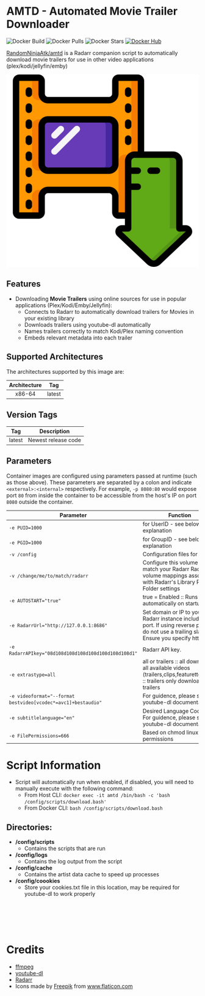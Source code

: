 # AMTD - Automated Movie Trailer Downloader 
![Docker Build](https://img.shields.io/docker/cloud/automated/randomninjaatk/amtd?style=flat-square)
![Docker Pulls](https://img.shields.io/docker/pulls/randomninjaatk/amtd?style=flat-square)
![Docker Stars](https://img.shields.io/docker/stars/randomninjaatk/amtd?style=flat-square)
[![Docker Hub](https://img.shields.io/badge/Open%20On-DockerHub-blue)](https://hub.docker.com/r/randomninjaatk/amtd)

[RandomNinjaAtk/amtd](https://github.com/RandomNinjaAtk/docker-amtd) is a Radarr companion script to automatically download movie trailers for use in other video applications (plex/kodi/jellyfin/emby) 

[![RandomNinjaAtk/amtd](https://raw.githubusercontent.com/RandomNinjaAtk/unraid-templates/master/randomninjaatk/img/amtd.png)](https://github.com/RandomNinjaAtk/docker-amtd)


## Features
* Downloading **Movie Trailers** using online sources for use in popular applications (Plex/Kodi/Emby/Jellyfin): 
  * Connects to Radarr to automatically download trailers for Movies in your existing library
  * Downloads trailers using youtube-dl automatically
  * Names trailers correctly to match Kodi/Plex naming convention
  * Embeds relevant metadata into each trailer


## Supported Architectures

The architectures supported by this image are:

| Architecture | Tag |
| :----: | --- |
| x86-64 | latest |

## Version Tags

| Tag | Description |
| :----: | --- |
| latest | Newest release code |


## Parameters

Container images are configured using parameters passed at runtime (such as those above). These parameters are separated by a colon and indicate `<external>:<internal>` respectively. For example, `-p 8080:80` would expose port `80` from inside the container to be accessible from the host's IP on port `8080` outside the container.

| Parameter | Function |
| --- | --- |
| `-e PUID=1000` | for UserID - see below for explanation |
| `-e PGID=1000` | for GroupID - see below for explanation |
| `-v /config` | Configuration files for AMTD. |
| `-v /change/me/to/match/radarr` | Configure this volume to match your Radarr Radarr's volume mappings associated with Radarr's Library Root Folder settings |
| `-e AUTOSTART="true"` | true = Enabled :: Runs script automatically on startup |
| `-e RadarrUrl="http://127.0.0.1:8686"` | Set domain or IP to your Radarr instance including port. If using reverse proxy, do not use a trailing slash. Ensure you specify http/s. |
| `-e RadarrAPIkey="08d108d108d108d108d108d108d108d1"` | Radarr API key. |
| `-e extrastype=all` | all or trailers :: all downloads all available videos (trailers,clips,featurette,etc...) :: trailers only downloads trailers |
| `-e videoformat="--format bestvideo[vcodec*=avc1]+bestaudio"` | For guidence, please see youtube-dl documentation |
| `-e subtitlelanguage="en"` | Desired Language Code :: For guidence, please see youtube-dl documentation. |
| `-e FilePermissions=666` | Based on chmod linux permissions |

# Script Information
* Script will automatically run when enabled, if disabled, you will need to manually execute with the following command:
  * From Host CLI: `docker exec -it amtd /bin/bash -c 'bash /config/scripts/download.bash'`
  * From Docker CLI: `bash /config/scripts/download.bash`
  
## Directories:
* <strong>/config/scripts</strong>
  * Contains the scripts that are run
* <strong>/config/logs</strong>
  * Contains the log output from the script
* <strong>/config/cache</strong>
  * Contains the artist data cache to speed up processes
* <strong>/config/coookies</strong>
  * Store your cookies.txt file in this location, may be required for youtube-dl to work properly
  
  
<br />
<br />
<br />
<br />
  
 
# Credits
- [ffmpeg](https://ffmpeg.org/)
- [youtube-dl](https://ytdl-org.github.io/youtube-dl/index.html)
- [Radarr](https://radarr.video/)
- Icons made by <a href="http://www.freepik.com/" title="Freepik">Freepik</a> from <a href="https://www.flaticon.com/" title="Flaticon"> www.flaticon.com</a>
